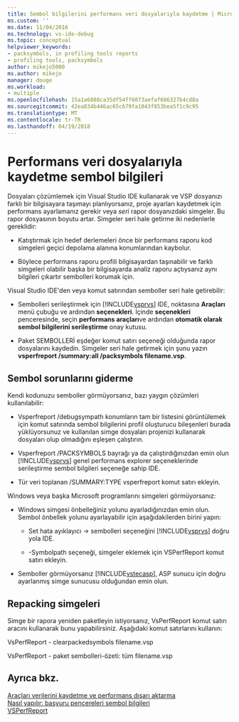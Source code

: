 ```yaml
---
title: Sembol bilgilerini performans veri dosyalarıyla kaydetme | Microsoft Docs
ms.custom: ''
ms.date: 11/04/2016
ms.technology: vs-ide-debug
ms.topic: conceptual
helpviewer_keywords:
- packsymbols, in profiling tools reports
- profiling tools, packsymbols
author: mikejo5000
ms.author: mikejo
manager: douge
ms.workload:
- multiple
ms.openlocfilehash: 15a1a6888ca35df54ff6073aefaf686327b4cd8a
ms.sourcegitcommit: 42ea834b446ac65c679fa1043f853bea5f1c9c95
ms.translationtype: MT
ms.contentlocale: tr-TR
ms.lasthandoff: 04/19/2018
---
```

# <a name="saving-symbol-information-with-performance-data-files"></a>Performans veri dosyalarıyla kaydetme sembol bilgileri

Dosyaları çözümlemek için Visual Studio IDE kullanarak ve VSP dosyanızı farklı bir bilgisayara taşımayı planlıyorsanız, proje ayarları kaydetmek için performans ayarlamanız gerekir veya *seri* rapor dosyanızdaki simgeler. Bu rapor dosyasının boyutu artar. Simgeler seri hale getirme iki nedenlerle gereklidir:

- Katıştırmak için hedef derlemeleri önce bir performans raporu kod simgeleri geçici depolama alanına konumlarından kaybolur.

- Böylece performans raporu profili bilgisayardan taşınabilir ve farklı simgeleri olabilir başka bir bilgisayarda analiz raporu açtıysanız aynı bilgileri çıkartır sembolleri korumak için.

Visual Studio IDE'den veya komut satırından semboller seri hale getirebilir:

- Sembolleri serileştirmek için [!INCLUDE[vsprvs](../code-quality/includes/vsprvs_md.md)] IDE, noktasına **Araçları** menü çubuğu ve ardından **seçenekleri**. İçinde **seçenekleri** penceresinde, seçin **performans araçları**ve ardından **otomatik olarak sembol bilgilerini serileştirme** onay kutusu.

- Paket SEMBOLLERİ eşdeğer komut satırı seçeneği olduğunda rapor dosyalarını kaydedin. Simgeler seri hale getirmek için şunu yazın **vsperfreport /summary:all /packsymbols filename.vsp**.

## <a name="troubleshooting-symbol-problems"></a>Sembol sorunlarını giderme

Kendi kodunuzu semboller görmüyorsanız, bazı yaygın çözümleri kullanılabilir:

- Vsperfreport /debugsympath konumların tam bir listesini görüntülemek için komut satırında sembol bilgilerini profil oluşturucu bileşenleri burada yüklüyorsunuz ve kullanılan simge dosyaları projenizi kullanarak dosyaları olup olmadığını eşleşen çalıştırın.

- Vsperfreport /PACKSYMBOLS bayrağı ya da çalıştırdığınızdan emin olun [!INCLUDE[vsprvs](../code-quality/includes/vsprvs_md.md)] genel performans explorer seçeneklerinde serileştirme sembol bilgileri seçeneğe sahip IDE.

- Tür veri toplanan /SUMMARY:TYPE vsperfreport komut satırı ekleyin.

 Windows veya başka Microsoft programlarını simgeleri görmüyorsanız:

- Windows simgesi önbelleğiniz yolunu ayarladığınızdan emin olun. Sembol önbellek yolunu ayarlayabilir için aşağıdakilerden birini yapın:

  - Set hata ayıklayıcı -> sembolleri seçeneğini [!INCLUDE[vsprvs](../code-quality/includes/vsprvs_md.md)] doğru yola IDE.

  - -Symbolpath seçeneği, simgeler eklemek için VSPerfReport komut satırı ekleyin.

- Semboller görmüyorsanız [!INCLUDE[vstecasp](../code-quality/includes/vstecasp_md.md)], ASP sunucu için doğru ayarlanmış simge sunucusu olduğundan emin olun.

## <a name="repacking-symbols"></a>Repacking simgeleri

Simge bir rapora yeniden paketleyin istiyorsanız, VsPerfReport komut satırı aracını kullanarak bunu yapabilirsiniz. Aşağıdaki komut satırlarını kullanın:

VsPerfReport - clearpackedsymbols filename.vsp

VsPerfReport - paket sembolleri-özeti: tüm filename.vsp

## <a name="see-also"></a>Ayrıca bkz.

[Araçları verilerini kaydetme ve performans dışarı aktarma](../profiling/saving-and-exporting-performance-tools-data.md)  
[Nasıl yapılır: başvuru pencereleri sembol bilgileri](../profiling/how-to-reference-windows-symbol-information.md)  
[VSPerfReport](../profiling/vsperfreport.md)